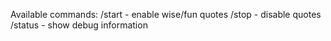 Available commands:
/start - enable wise/fun quotes
/stop - disable quotes
/status - show debug information
